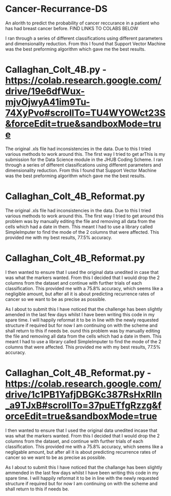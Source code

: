 # Cancer-Recurrance-DS
An alorith to predict the probability of cancer reccurance in a patient who has had breast cancer before.
FIND LINKS TO COLABS BELOW

I ran through a series of different classifications using different parameters and dimensionality reduction.
From this I found that Support Vector Machine was the best preforming algorithm which gave me the best results.

# Callaghan_Colt_4B.py - https://colab.research.google.com/drive/19e6dfWux-mjvOjwyA41im9Tu-74XyPvo#scrollTo=TU4WYOWct23S&forceEdit=true&sandboxMode=true
The original .xls file had inconsistencies in the data. Due to this I tried various methods to work around this.
The first way I tried to get arThis is my submission for the Data Science module in the JHUB Coding Scheme.
I ran through a series of different classifications using different parameters and dimensionality reduction.
From this I found that Support Vector Machine was the best preforming algorithm which gave me the best results.

# Callaghan_Colt_4B_Reformat.py
The original .xls file had inconsistencies in the data. Due to this I tried various methods to work around this.
The first way I tried to get around this problem was by manually editing the file and removing all data from the cells which had
a date in them. This meant I had to use a library called SimpleImputer to find the mode of the 2 columns that were affected.
This provided me with my best results, 77.5% accuracy.

# Callaghan_Colt_4B_Reformat.py
I then wanted to ensure that I used the original data unedited in case that was what the markers wanted. From this I decided
that I would drop the 2 columns from the dataset and continue with further trials of each classification. This provided me
with a 75.8% accuracy, which seems like a negligible amount, but after all it is about predicting recurrence rates of cancer
so we want to be as precise as possible.

As I about to submit this I have noticed that the challenge has been slightly amended in the last few days whilst I have been 
writing this code in my spare time. I will happily reformat it to be in line with the newly requested structure if required but 
for now I am continuing on with the scheme and shall return to this if needs be.
ound this problem was by manually editing the file and removing all data from the cells which had
a date in them. This meant I had to use a library called SimpleImputer to find the mode of the 2 columns that were affected.
This provided me with my best results, 77.5% accuracy.

# Callaghan_Colt_4B_Reformat.py - https://colab.research.google.com/drive/1c1PB1YafjDBGKc387RsHxRlIn_a9TJxB#scrollTo=37puETfgRzzg&forceEdit=true&sandboxMode=true
I then wanted to ensure that I used the original data unedited incase that was what the markers wanted. From this I decided
that I would drop the 2 columns from the dataset, and continue with further trials of each classification. This provided me
with a 75.8% accuracy, which seems like a negligable amount, but after all it is about predicting recurrence rates of cancer
so we want to be as precise as possible.

As I about to submit this I have noticed that the challange has been slightly ammended in the last few days whilst I have been 
writing this code in my spare time. I will happily reformat it to be in line with the newly requested structure if required but 
for now I am continuing on with the scheme and shall return to this if needs be.
